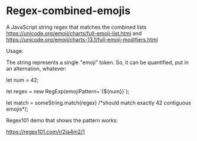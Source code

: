 # Regex-combined-emojis
A JavaScript string regex that matches the combined lists https://unicode.org/emoji/charts/full-emoji-list.html and https://unicode.org/emoji/charts-13.1/full-emoji-modifiers.html


Usage:

The string represents a single "emoji" token.  So, it can be quantified, put in an alternation, whatever:

let num = 42;

let regex = new RegExp(emojiPattern+\`{${num}}\`);

let match = someString.match(regex) /\*should match exactly 42 contiguous emojis\*/;

Regex101 demo that shows the pattern works:

https://regex101.com/r/2ia4m2/1
